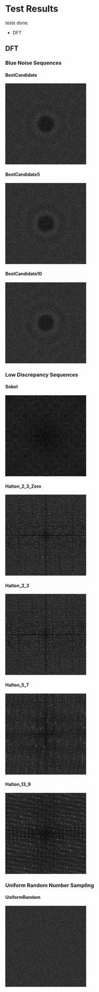 # Test Results
 tests done:
* DFT
## DFT
### Blue Noise Sequences
#### BestCandidate
![BestCandidate](../../../_2d/samples/blue_noise/DFT_BestCandidate.png)  
#### BestCandidate5
![BestCandidate5](../../../_2d/samples/blue_noise/DFT_BestCandidate5.png)  
#### BestCandidate10
![BestCandidate10](../../../_2d/samples/blue_noise/DFT_BestCandidate10.png)  
### Low Discrepancy Sequences
#### Sobol
![Sobol](../../../_2d/samples/lds/DFT_Sobol.png)  
#### Halton_2_3_Zero
![Halton_2_3_Zero](../../../_2d/samples/lds/DFT_Halton_2_3_Zero.png)  
#### Halton_2_3
![Halton_2_3](../../../_2d/samples/lds/DFT_Halton_2_3.png)  
#### Halton_5_7
![Halton_5_7](../../../_2d/samples/lds/DFT_Halton_5_7.png)  
#### Halton_13_9
![Halton_13_9](../../../_2d/samples/lds/DFT_Halton_13_9.png)  
### Uniform Random Number Sampling
#### UniformRandom
![UniformRandom](../../../_2d/samples/uniform_random/DFT_UniformRandom.png)  
